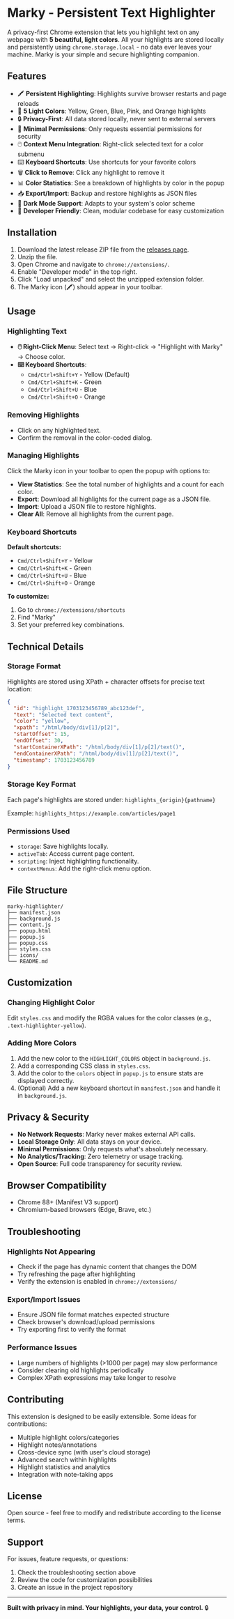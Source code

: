 # Marky - Persistent Text Highlighter

A privacy-first Chrome extension that lets you highlight text on any webpage with **5 beautiful, light colors**. All your highlights are stored locally and persistently using `chrome.storage.local` - no data ever leaves your machine. Marky is your simple and secure highlighting companion.

## Features

- 🖍️ **Persistent Highlighting**: Highlights survive browser restarts and page reloads
- 🎨 **5 Light Colors**: Yellow, Green, Blue, Pink, and Orange highlights
- 🔒 **Privacy-First**: All data stored locally, never sent to external servers
- 🎯 **Minimal Permissions**: Only requests essential permissions for security
- 🖱️ **Context Menu Integration**: Right-click selected text for a color submenu
- ⌨️ **Keyboard Shortcuts**: Use shortcuts for your favorite colors
- 🗑️ **Click to Remove**: Click any highlight to remove it
- 📊 **Color Statistics**: See a breakdown of highlights by color in the popup
- 📥 **Export/Import**: Backup and restore highlights as JSON files
- 🌙 **Dark Mode Support**: Adapts to your system's color scheme
- 🔧 **Developer Friendly**: Clean, modular codebase for easy customization

## Installation

1. Download the latest release ZIP file from the [releases page](https://github.com/your-repo/marky/releases).
2. Unzip the file.
3. Open Chrome and navigate to `chrome://extensions/`.
4. Enable "Developer mode" in the top right.
5. Click "Load unpacked" and select the unzipped extension folder.
6. The Marky icon (🖍️) should appear in your toolbar.

## Usage

### Highlighting Text
- **🖱️ Right-Click Menu**: Select text → Right-click → "Highlight with Marky" → Choose color.
- **⌨️ Keyboard Shortcuts**: 
  - `Cmd/Ctrl+Shift+Y` - Yellow (Default)
  - `Cmd/Ctrl+Shift+K` - Green
  - `Cmd/Ctrl+Shift+U` - Blue
  - `Cmd/Ctrl+Shift+O` - Orange

### Removing Highlights
- Click on any highlighted text.
- Confirm the removal in the color-coded dialog.

### Managing Highlights
Click the Marky icon in your toolbar to open the popup with options to:

- **View Statistics**: See the total number of highlights and a count for each color.
- **Export**: Download all highlights for the current page as a JSON file.
- **Import**: Upload a JSON file to restore highlights.
- **Clear All**: Remove all highlights from the current page.

### Keyboard Shortcuts
**Default shortcuts:**
- `Cmd/Ctrl+Shift+Y` - Yellow
- `Cmd/Ctrl+Shift+K` - Green
- `Cmd/Ctrl+Shift+U` - Blue
- `Cmd/Ctrl+Shift+O` - Orange

**To customize:**
1. Go to `chrome://extensions/shortcuts`
2. Find "Marky"
3. Set your preferred key combinations.

## Technical Details

### Storage Format
Highlights are stored using XPath + character offsets for precise text location:

```json
{
  "id": "highlight_1703123456789_abc123def",
  "text": "Selected text content",
  "color": "yellow",
  "xpath": "/html/body/div[1]/p[2]",
  "startOffset": 15,
  "endOffset": 30,
  "startContainerXPath": "/html/body/div[1]/p[2]/text()",
  "endContainerXPath": "/html/body/div[1]/p[2]/text()",
  "timestamp": 1703123456789
}
```

### Storage Key Format
Each page's highlights are stored under:
`highlights_{origin}{pathname}`

Example: `highlights_https://example.com/articles/page1`

### Permissions Used
- `storage`: Save highlights locally.
- `activeTab`: Access current page content.
- `scripting`: Inject highlighting functionality.
- `contextMenus`: Add the right-click menu option.

## File Structure
```
marky-highlighter/
├── manifest.json
├── background.js
├── content.js
├── popup.html
├── popup.js
├── popup.css
├── styles.css
├── icons/
└── README.md
```

## Customization

### Changing Highlight Color
Edit `styles.css` and modify the RGBA values for the color classes (e.g., `.text-highlighter-yellow`).

### Adding More Colors
1. Add the new color to the `HIGHLIGHT_COLORS` object in `background.js`.
2. Add a corresponding CSS class in `styles.css`.
3. Add the color to the `colors` object in `popup.js` to ensure stats are displayed correctly.
4. (Optional) Add a new keyboard shortcut in `manifest.json` and handle it in `background.js`.

## Privacy & Security

- **No Network Requests**: Marky never makes external API calls.
- **Local Storage Only**: All data stays on your device.
- **Minimal Permissions**: Only requests what's absolutely necessary.
- **No Analytics/Tracking**: Zero telemetry or usage tracking.
- **Open Source**: Full code transparency for security review.

## Browser Compatibility

- Chrome 88+ (Manifest V3 support)
- Chromium-based browsers (Edge, Brave, etc.)

## Troubleshooting

### Highlights Not Appearing
- Check if the page has dynamic content that changes the DOM
- Try refreshing the page after highlighting
- Verify the extension is enabled in `chrome://extensions/`

### Export/Import Issues  
- Ensure JSON file format matches expected structure
- Check browser's download/upload permissions
- Try exporting first to verify the format

### Performance Issues
- Large numbers of highlights (>1000 per page) may slow performance
- Consider clearing old highlights periodically
- Complex XPath expressions may take longer to resolve

## Contributing

This extension is designed to be easily extensible. Some ideas for contributions:

- Multiple highlight colors/categories
- Highlight notes/annotations  
- Cross-device sync (with user's cloud storage)
- Advanced search within highlights
- Highlight statistics and analytics
- Integration with note-taking apps

## License

Open source - feel free to modify and redistribute according to the license terms.

## Support

For issues, feature requests, or questions:
1. Check the troubleshooting section above
2. Review the code for customization possibilities  
3. Create an issue in the project repository

---

**Built with privacy in mind. Your highlights, your data, your control.** 🔒